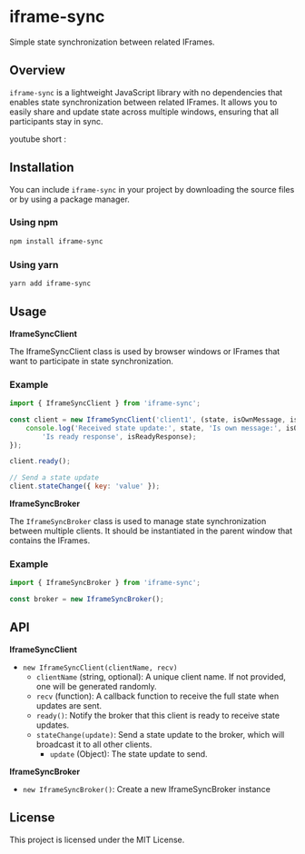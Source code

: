 # iframe-sync

Simple state synchronization between related IFrames.

## Overview

`iframe-sync` is a lightweight JavaScript library with no dependencies that enables state synchronization between related IFrames. It allows you to easily share and update state across multiple windows, ensuring that all participants stay in sync.

youtube short : 


## Installation

You can include `iframe-sync` in your project by downloading the source files or by using a package manager.

### Using npm

```sh
npm install iframe-sync
```

### Using yarn

```sh
yarn add iframe-sync
```

## Usage

**IframeSyncClient**

The IframeSyncClient class is used by browser windows or IFrames that want to participate in state synchronization.

### Example

```js
import { IframeSyncClient } from 'iframe-sync';

const client = new IframeSyncClient('client1', (state, isOwnMessage, isReadyResponse) => {
    console.log('Received state update:', state, 'Is own message:', isOwnMessage,
        'Is ready response', isReadyResponse);
});

client.ready();

// Send a state update
client.stateChange({ key: 'value' });
```

**IframeSyncBroker**

The `IframeSyncBroker` class is used to manage state synchronization between multiple clients. It should be instantiated in the parent window that contains the IFrames.

### Example

```js
import { IframeSyncBroker } from 'iframe-sync';

const broker = new IframeSyncBroker();
```

## API

**IframeSyncClient**

* `new IframeSyncClient(clientName, recv)`
  * `clientName` (string, optional): A unique client name. If not provided, one will be generated randomly.
  * `recv` (function): A callback function to receive the full state when updates are sent.
  * `ready()`: Notify the broker that this client is ready to receive state updates.
  * `stateChange(update)`: Send a state update to the broker, which will broadcast it to all other clients.
    * `update` (Object): The state update to send.

**IframeSyncBroker**

* `new IframeSyncBroker()`: Create a new IframeSyncBroker instance


## License
This project is licensed under the MIT License.

